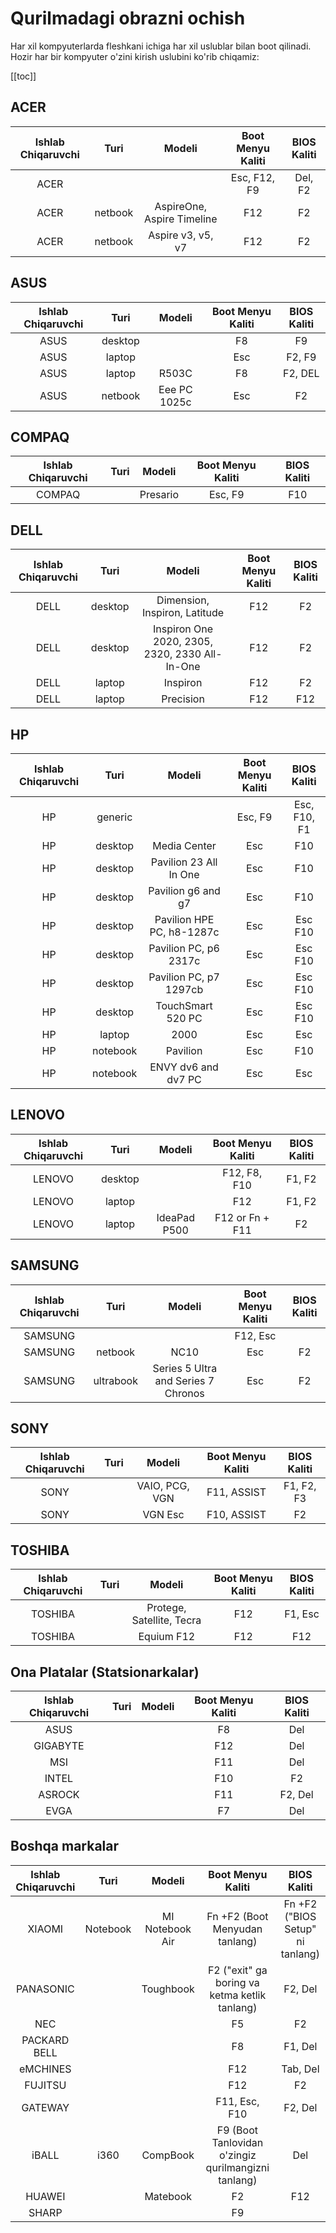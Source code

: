 # Qurilmadagi obrazni ochish

Har xil kompyuterlarda fleshkani ichiga har xil uslublar bilan boot qilinadi.
Hozir har bir kompyuter o'zini kirish uslubini ko'rib chiqamiz:

[[toc]]

## ACER

| Ishlab Chiqaruvchi |  Turi   |           Modeli           | Boot Menyu Kaliti | BIOS Kaliti |
| :----------------: | :-----: | :------------------------: | :---------------: | :---------: |
|        ACER        |         |                            |   Esc, F12, F9    |   Del, F2   |
|        ACER        | netbook | AspireOne, Aspire Timeline |        F12        |     F2      |
|        ACER        | netbook |     Aspire v3, v5, v7      |        F12        |     F2      |

## ASUS

| Ishlab Chiqaruvchi |  Turi   |    Modeli    | Boot Menyu Kaliti | BIOS Kaliti |
| :----------------: | :-----: | :----------: | :---------------: | :---------: |
|        ASUS        | desktop |              |        F8         |     F9      |
|        ASUS        | laptop  |              |        Esc        |   F2, F9    |
|        ASUS        | laptop  |    R503C     |        F8         |   F2, DEL   |
|        ASUS        | netbook | Eee PC 1025c |        Esc        |     F2      |

## COMPAQ

| Ishlab Chiqaruvchi | Turi |  Modeli  | Boot Menyu Kaliti | BIOS Kaliti |
| :----------------: | :--: | :------: | :---------------: | :---------: |
|       COMPAQ       |      | Presario |      Esc, F9      |     F10     |

## DELL

| Ishlab Chiqaruvchi |  Turi   |                     Modeli                     | Boot Menyu Kaliti | BIOS Kaliti |
| :----------------: | :-----: | :--------------------------------------------: | :---------------: | :---------: |
|        DELL        | desktop |         Dimension, Inspiron, Latitude          |        F12        |     F2      |
|        DELL        | desktop | Inspiron One 2020, 2305, 2320, 2330 All-In-One |        F12        |     F2      |
|        DELL        | laptop  |                    Inspiron                    |        F12        |     F2      |
|        DELL        | laptop  |                   Precision                    |        F12        |     F12     |

## HP

| Ishlab Chiqaruvchi |   Turi   |          Modeli           | Boot Menyu Kaliti | BIOS Kaliti  |
| :----------------: | :------: | :-----------------------: | :---------------: | :----------: |
|         HP         | generic  |                           |      Esc, F9      | Esc, F10, F1 |
|         HP         | desktop  |       Media Center        |        Esc        |     F10      |
|         HP         | desktop  |  Pavilion 23 All In One   |        Esc        |     F10      |
|         HP         | desktop  |    Pavilion g6 and g7     |        Esc        |     F10      |
|         HP         | desktop  | Pavilion HPE PC, h8-1287c |        Esc        |   Esc F10    |
|         HP         | desktop  |   Pavilion PC, p6 2317c   |        Esc        |   Esc F10    |
|         HP         | desktop  |  Pavilion PC, p7 1297cb   |        Esc        |   Esc F10    |
|         HP         | desktop  |     TouchSmart 520 PC     |        Esc        |   Esc F10    |
|         HP         |  laptop  |           2000            |        Esc        |     Esc      |
|         HP         | notebook |         Pavilion          |        Esc        |     F10      |
|         HP         | notebook |    ENVY dv6 and dv7 PC    |        Esc        |     Esc      |

## LENOVO

| Ishlab Chiqaruvchi |  Turi   |    Modeli    | Boot Menyu Kaliti | BIOS Kaliti |
| :----------------: | :-----: | :----------: | :---------------: | :---------: |
|       LENOVO       | desktop |              |   F12, F8, F10    |   F1, F2    |
|       LENOVO       | laptop  |              |        F12        |   F1, F2    |
|       LENOVO       | laptop  | IdeaPad P500 |  F12 or Fn + F11  |     F2      |

## SAMSUNG

| Ishlab Chiqaruvchi |   Turi    |               Modeli                | Boot Menyu Kaliti | BIOS Kaliti |
| :----------------: | :-------: | :---------------------------------: | :---------------: | :---------: |
|      SAMSUNG       |           |                                     |     F12, Esc      |             |
|      SAMSUNG       |  netbook  |                NC10                 |        Esc        |     F2      |
|      SAMSUNG       | ultrabook | Series 5 Ultra and Series 7 Chronos |        Esc        |     F2      |

## SONY

| Ishlab Chiqaruvchi | Turi |     Modeli     | Boot Menyu Kaliti | BIOS Kaliti |
| :----------------: | :--: | :------------: | :---------------: | :---------: |
|        SONY        |      | VAIO, PCG, VGN |    F11, ASSIST    | F1, F2, F3  |
|        SONY        |      |    VGN Esc     |    F10, ASSIST    |     F2      |

## TOSHIBA

| Ishlab Chiqaruvchi | Turi |          Modeli           | Boot Menyu Kaliti | BIOS Kaliti |
| :----------------: | :--: | :-----------------------: | :---------------: | :---------: |
|      TOSHIBA       |      | Protege, Satellite, Tecra |        F12        |   F1, Esc   |
|      TOSHIBA       |      |        Equium F12         |        F12        |     F12     |

## Ona Platalar (Statsionarkalar)

| Ishlab Chiqaruvchi | Turi | Modeli | Boot Menyu Kaliti | BIOS Kaliti |
| :----------------: | :--: | :----: | :---------------: | :---------: |
|        ASUS        |      |        |        F8         |     Del     |
|      GIGABYTE      |      |        |        F12        |     Del     |
|        MSI         |      |        |        F11        |     Del     |
|       INTEL        |      |        |        F10        |     F2      |
|       ASROCK       |      |        |        F11        |   F2, Del   |
|        EVGA        |      |        |        F7         |     Del     |

## Boshqa markalar

| Ishlab Chiqaruvchi |   Turi   |     Modeli      |                  Boot Menyu Kaliti                  |           BIOS Kaliti            |
| :----------------: | :------: | :-------------: | :-------------------------------------------------: | :------------------------------: |
|       XIAOMI       | Notebook | MI Notebook Air |           Fn +F2 (Boot Menyudan tanlang)            | Fn +F2 ("BIOS Setup" ni tanlang) |
|     PANASONIC      |          |    Toughbook    |    F2 ("exit" ga boring va ketma ketlik tanlang)    |             F2, Del              |
|        NEC         |          |                 |                         F5                          |                F2                |
|    PACKARD BELL    |          |                 |                         F8                          |             F1, Del              |
|      eMCHINES      |          |                 |                         F12                         |             Tab, Del             |
|      FUJITSU       |          |                 |                         F12                         |                F2                |
|      GATEWAY       |          |                 |                    F11, Esc, F10                    |             F2, Del              |
|       iBALL        |   i360   |    CompBook     | F9 (Boot Tanlovidan o'zingiz qurilmangizni tanlang) |               Del                |
|       HUAWEI       |          |    Matebook     |                         F2                          |               F12                |
|       SHARP        |          |                 |                         F9                          |                                  |
